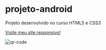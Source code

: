 # projeto-android
Projeto desenvolvido no curso HTML5 e CSS3

<a href="https://mitchelinoue.github.io/projeto-android/" targeiit="_blan">Visite meu site responsivo!</a>

![qr-code](https://user-images.githubusercontent.com/107430805/175946943-e8bbdcec-a557-4f9f-a6c1-1c2de71ad3f0.png)
